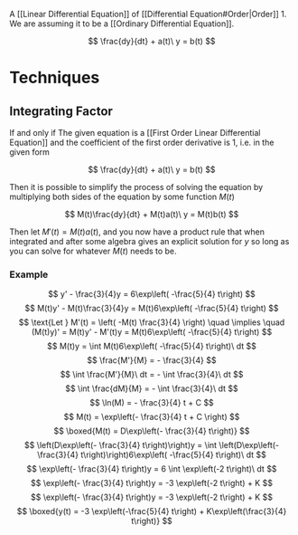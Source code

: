 A [[Linear Differential Equation]] of [[Differential Equation#Order|Order]] 1. We are assuming it to be a [[Ordinary Differential Equation]].

$$
\frac{dy}{dt} + a(t)\ y = b(t)
$$
# Techniques
## Integrating Factor
If and only if
The given equation is a [[First Order Linear Differential Equation]]
and the coefficient of the first order derivative is 1, i.e. in the given form

$$
\frac{dy}{dt} + a(t)\ y = b(t)
$$

Then it is possible to simplify the process of solving the equation by multiplying both sides of the equation by some function $M(t)$

$$
M(t)\frac{dy}{dt} + M(t)a(t)\ y = M(t)b(t)
$$

Then let $M'(t) = M(t)a(t)$, and you now have a product rule that when integrated and after some algebra gives an explicit solution for $y$ so long as you can solve for whatever $M(t)$ needs to be.

### Example
$$
y' - \frac{3}{4}y = 6\exp\left( -\frac{5}{4} t\right)
$$
$$
M(t)y' - M(t)\frac{3}{4}y = M(t)6\exp\left( -\frac{5}{4} t\right)
$$
$$
\text{Let } M'(t) = \left( -M(t) \frac{3}{4} \right) \quad \implies \quad
(M(t)y)' = M(t)y' - M'(t)y = M(t)6\exp\left( -\frac{5}{4} t\right)
$$
$$
M(t)y = \int M(t)6\exp\left( -\frac{5}{4} t\right)\ dt
$$
$$
\frac{M'}{M} = - \frac{3}{4}
$$
$$
\int \frac{M'}{M}\ dt = - \int \frac{3}{4}\ dt
$$
$$
\int \frac{dM}{M} = - \int \frac{3}{4}\ dt
$$
$$
\ln(M) = - \frac{3}{4} t + C
$$
$$
M(t) = \exp\left(- \frac{3}{4} t + C \right)
$$
$$
\boxed{M(t) = D\exp\left(- \frac{3}{4} t\right)}
$$
$$
 \left(D\exp\left(- \frac{3}{4} t\right)\right)y = \int \left(D\exp\left(- \frac{3}{4} t\right)\right)6\exp\left( -\frac{5}{4} t\right)\ dt
$$
$$
\exp\left(- \frac{3}{4} t\right)y = 6 \int \exp\left(-2 t\right)\ dt
$$
$$
\exp\left(- \frac{3}{4} t\right)y = -3 \exp\left(-2 t\right) + K
$$
$$
\exp\left(- \frac{3}{4} t\right)y = -3 \exp\left(-2 t\right) + K
$$
$$
\boxed{y(t) = -3 \exp\left(-\frac{5}{4} t\right) + K\exp\left(\frac{3}{4} t\right)}
$$
